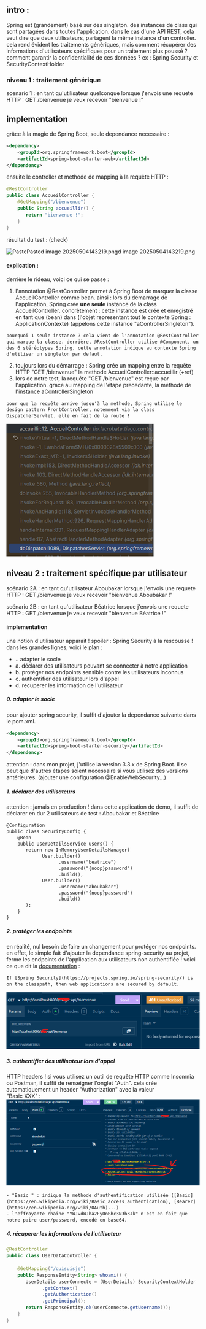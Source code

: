 ## intro :

Spring est (grandement) basé sur des singleton. des instances de class qui sont partagées dans toutes l'application.
dans le cas d'une API REST, cela veut dire que deux utilisateurs, partagent la même instance d'un controller.
cela rend évident les traitements génériques, mais comment récupérer des informations d'utilisateurs spécifiques pour un traitement plus poussé ? comment garantir la confidentialité de ces données ?
ex : Spring Security et SecurityContextHolder

### niveau 1 : traitement générique

scenario 1 :
en tant qu'utilisateur quelconque
lorsque j'envois une requete HTTP : GET /bienvenue
je veux recevoir "bienvenue !"

## implementation

grâce à la magie de Spring Boot, seule dependance necessaire :
``` xml
<dependency>  
    <groupId>org.springframework.boot</groupId>  
    <artifactId>spring-boot-starter-web</artifactId>  
</dependency>
```

ensuite le controller et methode de mapping à la requête HTTP :
``` java
@RestController  
public class AccueilController {  
    @GetMapping("/bienvenue")  
    public String accueillir() {  
       return "bienvenue !";  
    }  
}
``` 


résultat du test : (check)

![Paste![Pasted image 20250504143219.png](annexe/Pasted%20image%2020250504143219.png)d image 20250504143219.png](Pasted%20image%2020250504143219.png)



#### explication :
derrière le rideau, voici ce qui se passe :
1. l'annotation @RestController permet à Spring Boot de marquer la classe AccueilController comme bean. ainsi : lors du démarrage de l'application, Spring crée **une seule** instance de la class AccueilController. concrètement : cette instance est crée  et enregistré en tant que (bean) dans (l'objet representant tout le contexte Spring : ApplicationContexte) (appelons cette instance "aControllerSingleton").

```
pourquoi 1 seule instance ? cela vient de l'annotation @RestController qui marque la classe. derrière, @RestController utilise @Component, un des 6 stéréotypes Spring. cette annotation indique au contexte Spring d'utiliser un singleton par defaut.
```
2. toujours lors du démarrage : Spring crée un mapping entre la requête HTTP "GET /bienvenue" la methode AccueilController::accueillir (+ref)
3. lors de notre test, la requête "GET /bienvenue" est reçue par l'application. grace au mapping de l'étape precedante, la méthode de l'instance aControllerSingleton

```
pour que la requête arrive jusqu'à la methode, Spring utilise le design pattern FrontController, notemment via la class DispatcherServlet. elle en fait de la route !
```
![Pasted image 20250504145905.png](annexe/Pasted%20image%2020250504145905.png)


## niveau 2 : traitement spécifique par utilisateur

scénario 2A :
en tant qu'utilisateur Aboubakar
lorsque j'envois une requete HTTP : GET /bienvenue
je veux recevoir "bienvenue Aboubakar !"

scénario 2B :
en tant qu'utilisateur Béatrice
lorsque j'envois une requete HTTP : GET /bienvenue
je veux recevoir "bienvenue Béatrice !"

#### implementation
une notion d'utilisateur apparait !
spoiler : Spring Security à la rescousse !
dans les grandes lignes, voici le plan :
- .. adapter le socle
- a. déclarer des utilisateurs pouvant se connecter à notre application
- b. protéger nos endpoints sensible contre les utilisateurs inconnus
- c. authentifier des utilisateur lors d'appel
- d. recuperer les information de l'utilisateur

##### 0. adapter le socle
pour ajouter spring security, il suffit d'ajouter la dependance suivante dans le pom.xml.
``` xml
<dependency>  
    <groupId>org.springframework.boot</groupId>  
    <artifactId>spring-boot-starter-security</artifactId>  
</dependency>
```
attention : dans mon projet, j'utilise la version 3.3.x de Spring Boot. il se peut que d'autres étapes soient necessaire si vous utilisez des versions antérieures. (ajouter une configuration @EnableWebSecurity...)

##### 1. déclarer des utilisateurs
attention : jamais en production ! dans cette application de demo, il suffit de déclarer en dur 2 utilisateurs de test : Aboubakar et Béatrice
```
@Configuration  
public class SecurityConfig {  
    @Bean  
    public UserDetailsService users() {  
       return new InMemoryUserDetailsManager(  
             User.builder()  
                   .username("beatrice")  
                   .password("{noop}password")  
                   .build(),  
             User.builder()  
                   .username("aboubakar")  
                   .password("{noop}password")  
                   .build()  
       );  
    }
}
```


##### 2. protéger les endpoints
en réalité, nul besoin de faire un changement pour protéger nos endpoints. en effet, le simple fait d'ajouter la dependance spring-security au projet, ferme les endpoints de l'application aux utilisateurs non authentifiée ! voici ce que dit la [documentation](https://docs.spring.io/spring-boot/docs/2.0.x/reference/html/boot-features-security.html) :
```
If [Spring Security](https://projects.spring.io/spring-security/) is on the classpath, then web applications are secured by default.
```
![Pasted image 20250504152901.png](annexe/Pasted%20image%2020250504152901.png)

##### 3. authentifier des utilisateur lors d'appel

HTTP headers ! si vous utilisez un outil de requête HTTP comme Insomnia ou Postman, il suffit de renseigner l'onglet "Auth". cela crée automatiquement un header "Authorization" avec la valeur  
"Basic XXX" :
![Pasted image 20250504153753.png](annexe/Pasted%20image%2020250504153753.png)
```
- "Basic " : indique la methode d'authentification utilisée ([Basic](https://en.wikipedia.org/wiki/Basic_access_authentication), [Bearer](https://en.wikipedia.org/wiki/OAuth)...)
- l'effrayante chaine "YWJvdWJha2FyOnBhc3N3b3Jk" n'est en fait que notre paire user/password, encodé en base64.
```

##### 4. récuperer les informations de l'utilisateur

``` java
@RestController  
public class UserDataController {  
  
    @GetMapping("/quisuisje")  
    public ResponseEntity<String> whoami() {  
       UserDetails userConnecte = (UserDetails) SecurityContextHolder  
             .getContext()  
             .getAuthentication()  
             .getPrincipal();  
       return ResponseEntity.ok(userConnecte.getUsername());  
    }  
}
```
